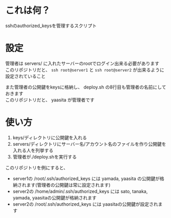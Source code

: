 # これは何？

sshのauthorized_keysを管理するスクリプト

# 設定

管理者は servers/ に入れたサーバーのrootでログイン出来る必要があります  
このリポジトリだと、 `ssh root@server1` と `ssh root@server2` が出来るように設定されていること

また管理者の公開鍵をkeysに格納し、 deploy.sh の8行目も管理者の名前にしておきます  
このリポジトリだと、 yaasita が管理者です


# 使い方

1. keys/ディレクトリに公開鍵を入れる
2. servers/ディレクトリにサーバー名/アカウント名のファイルを作り公開鍵を入れる人を列挙する
3. 管理者が./deploy.shを実行する

このリポジトリを例にすると、

* server1の /root/.ssh/authorized_keys には yamada, yaasita の公開鍵が格納されます(管理者の公開鍵は常に設定されます)
* server2の /home/admin/.ssh/authorized_keys には sato, tanaka, yamada, yaasitaの公開鍵が格納されます
* server2の /root/.ssh/authorized_keys には yaasitaの公開鍵が設定されます
